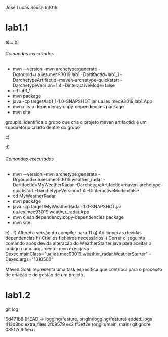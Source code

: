 José Lucas Sousa
93019

# lab1.1

a)...
b)

###### Comandos executados

-   mvn --version
    -mvn archetype:generate -DgroupId=ua.ies.mec93019.lab1 -DartifactId=lab1_1 -DarchetypeArtifactId=maven-archetype-quickstart -DarchetypeVersion=1.4 -DinteractiveMode=false
-   cd lab1_1
-   mvn package
-   java -cp target/lab1_1-1.0-SNAPSHOT.jar ua.ies.mec93019.lab1.App
-   mvn clean dependency:copy-dependencies package
-   mvn site

groupid: identifica o grupo que cria o projeto maven
artifactid: é um subdiretório criado dentro do grupo

c)

d)

###### Comandos executados

-   mvn --version
    -mvn archetype:generate -DgroupId=ua.ies.mec93019.weather_radar -DartifactId=MyWeatherRadar -DarchetypeArtifactId=maven-archetype-quickstart -DarchetypeVersion=1.4 -DinteractiveMode=false
-   cd MyWeatherRadar
-   mvn package
-   java -cp target/MyWeatherRadar-1.0-SNAPSHOT.jar ua.ies.mec93019.weather_radar.App
-   mvn clean dependency:copy-dependencies package
-   mvn site

e)..
f) Alterei a versão do compiler para 11
g) Adicionei as devidas dependencias
h) Criei os ficheiros necessários
i)
Correr o seguinte comando após devida alteração do WeatherStarter.java para aceitar o codigo como argumento:
mvn exec:java -Dexec.mainClass="ua.ies.mec93019.weather_radar.WeatherStarter" -Dexec.args="1010500"

Maven Goal: representa uma task específica que contribui para o processo de criação e de gestão de um projeto.

# lab1.2

git log

6d471b8 (HEAD -> logging/feature, origin/logging/feature) added_logs
413d8bd extra_files
2fb9579 ex2
ff3ef2e (origin/main, main) gitignore
08512c6 fiexd
